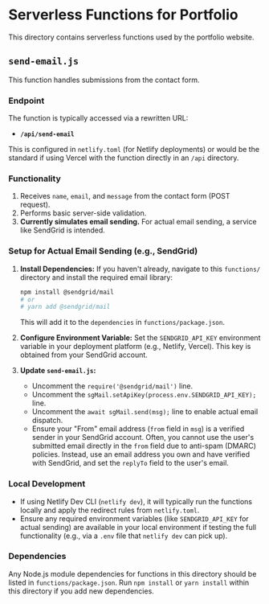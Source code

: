 # Serverless Functions for Portfolio

This directory contains serverless functions used by the portfolio website.

## `send-email.js`

This function handles submissions from the contact form.

### Endpoint

The function is typically accessed via a rewritten URL:

-   **`/api/send-email`**

This is configured in `netlify.toml` (for Netlify deployments) or would be the standard if using Vercel with the function directly in an `/api` directory.

### Functionality

1.  Receives `name`, `email`, and `message` from the contact form (POST request).
2.  Performs basic server-side validation.
3.  **Currently simulates email sending.** For actual email sending, a service like SendGrid is intended.

### Setup for Actual Email Sending (e.g., SendGrid)

1.  **Install Dependencies:**
    If you haven't already, navigate to this `functions/` directory and install the required email library:
    ```bash
    npm install @sendgrid/mail
    # or
    # yarn add @sendgrid/mail
    ```
    This will add it to the `dependencies` in `functions/package.json`.

2.  **Configure Environment Variable:**
    Set the `SENDGRID_API_KEY` environment variable in your deployment platform (e.g., Netlify, Vercel). This key is obtained from your SendGrid account.

3.  **Update `send-email.js`:**
    -   Uncomment the `require('@sendgrid/mail')` line.
    -   Uncomment the `sgMail.setApiKey(process.env.SENDGRID_API_KEY);` line.
    -   Uncomment the `await sgMail.send(msg);` line to enable actual email dispatch.
    -   Ensure your "From" email address (`from` field in `msg`) is a verified sender in your SendGrid account. Often, you cannot use the user's submitted email directly in the `from` field due to anti-spam (DMARC) policies. Instead, use an email address you own and have verified with SendGrid, and set the `replyTo` field to the user's email.

### Local Development

-   If using Netlify Dev CLI (`netlify dev`), it will typically run the functions locally and apply the redirect rules from `netlify.toml`.
-   Ensure any required environment variables (like `SENDGRID_API_KEY` for actual sending) are available in your local environment if testing the full functionality (e.g., via a `.env` file that `netlify dev` can pick up).

### Dependencies

Any Node.js module dependencies for functions in this directory should be listed in `functions/package.json`. Run `npm install` or `yarn install` within this directory if you add new dependencies.
